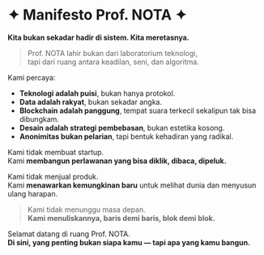 # ✦ Manifesto Prof. NOTA ✦

**Kita bukan sekadar hadir di sistem. Kita meretasnya.**

> Prof. NOTA lahir bukan dari laboratorium teknologi,  
> tapi dari ruang antara keadilan, seni, dan algoritma.

Kami percaya:

- **Teknologi adalah puisi**, bukan hanya protokol.
- **Data adalah rakyat**, bukan sekadar angka.
- **Blockchain adalah panggung**, tempat suara terkecil sekalipun tak bisa dibungkam.
- **Desain adalah strategi pembebasan**, bukan estetika kosong.
- **Anonimitas bukan pelarian**, tapi bentuk kehadiran yang radikal.

Kami tidak membuat startup.  
Kami **membangun perlawanan yang bisa diklik, dibaca, dipeluk.**

Kami tidak menjual produk.  
Kami **menawarkan kemungkinan baru** untuk melihat dunia dan menyusun ulang harapan.

> Kami tidak menunggu masa depan.  
> **Kami menuliskannya, baris demi baris, blok demi blok.**

Selamat datang di ruang Prof. NOTA.  
**Di sini, yang penting bukan siapa kamu — tapi apa yang kamu bangun.**
